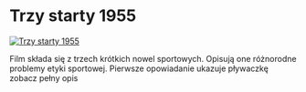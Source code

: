 Trzy starty 1955 
=============
[![Trzy starty 1955 ](http://vidos.pl/images/player.gif)](http://vidos.pl/trzy-starty-1955)

 Film składa się z trzech krótkich nowel sportowych. Opisują one różnorodne problemy etyki sportowej. Pierwsze opowiadanie ukazuje pływaczkę zobacz pełny opis
